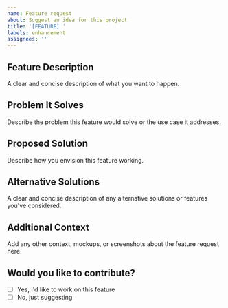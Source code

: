 ```yaml
---
name: Feature request
about: Suggest an idea for this project
title: '[FEATURE] '
labels: enhancement
assignees: ''
---
```


## Feature Description
A clear and concise description of what you want to happen.

## Problem It Solves
Describe the problem this feature would solve or the use case it addresses.

## Proposed Solution
Describe how you envision this feature working.

## Alternative Solutions
A clear and concise description of any alternative solutions or features you've considered.

## Additional Context
Add any other context, mockups, or screenshots about the feature request here.

## Would you like to contribute?
- [ ] Yes, I'd like to work on this feature
- [ ] No, just suggesting
